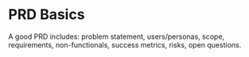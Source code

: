 # PRD Basics
A good PRD includes: problem statement, users/personas, scope, requirements, non-functionals, success metrics, risks, open questions.
